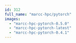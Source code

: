 ```yaml
---
id: 312
full_name: "marcc-hpc/pytorch"
images: 
  - "marcc-hpc-pytorch-0.5.0"
  - "marcc-hpc-pytorch-latest"
  - "marcc-hpc-pytorch-0.4.1"
---
```


